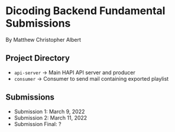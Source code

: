 # Dicoding Backend Fundamental Submissions

By Matthew Christopher Albert

## Project Directory
- `api-server` -> Main HAPI API server and producer
- `consumer` -> Consumer to send mail containing exported playlist

## Submissions

- Submission 1: March 9, 2022
- Submission 2: March 11, 2022
- Submission Final: ?
